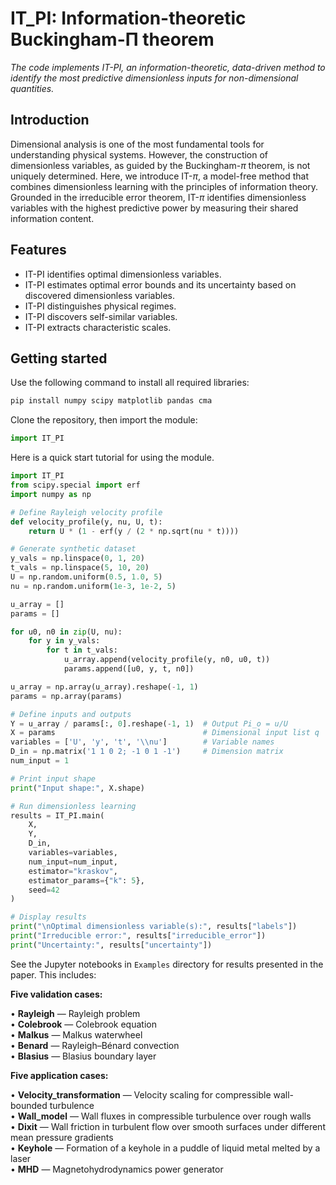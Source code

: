 # IT_PI: Information-theoretic Buckingham-Π theorem
_The code implements IT-PI, an information-theoretic, data-driven method to identify the most predictive dimensionless inputs for non-dimensional quantities._
## Introduction
Dimensional analysis is one of the most fundamental tools for
understanding physical systems. However, the construction of
dimensionless variables, as guided by the Buckingham-$\pi$ theorem, is
not uniquely determined. 
Here, we introduce IT-$\pi$, a model-free
method that combines dimensionless learning with the principles of
information theory. Grounded in the irreducible error theorem,
IT-$\pi$ identifies dimensionless variables with the highest
predictive power by measuring their shared information content.
## Features 
- IT-PI identifies optimal dimensionless variables.
- IT-PI estimates optimal error bounds and its uncertainty based on discovered dimensionless variables.
- IT-PI distinguishes physical regimes.
- IT-PI discovers self-similar variables.
- IT-PI extracts characteristic scales.
## Getting started
Use the following command to install all required libraries:
```sh
pip install numpy scipy matplotlib pandas cma
```

Clone the repository, then import the module:
```python
import IT_PI
```

Here is a quick start tutorial for using the module. 
```python
import IT_PI
from scipy.special import erf
import numpy as np

# Define Rayleigh velocity profile
def velocity_profile(y, nu, U, t):
    return U * (1 - erf(y / (2 * np.sqrt(nu * t))))

# Generate synthetic dataset
y_vals = np.linspace(0, 1, 20)
t_vals = np.linspace(5, 10, 20)
U = np.random.uniform(0.5, 1.0, 5)
nu = np.random.uniform(1e-3, 1e-2, 5)

u_array = []
params = []

for u0, n0 in zip(U, nu):
    for y in y_vals:
        for t in t_vals:
            u_array.append(velocity_profile(y, n0, u0, t))
            params.append([u0, y, t, n0])

u_array = np.array(u_array).reshape(-1, 1)
params = np.array(params)

# Define inputs and outputs
Y = u_array / params[:, 0].reshape(-1, 1)  # Output Pi_o = u/U
X = params                                 # Dimensional input list q
variables = ['U', 'y', 't', '\\nu']        # Variable names
D_in = np.matrix('1 1 0 2; -1 0 1 -1')     # Dimension matrix
num_input = 1

# Print input shape
print("Input shape:", X.shape)

# Run dimensionless learning
results = IT_PI.main(
    X,
    Y,
    D_in,
    variables=variables,
    num_input=num_input,
    estimator="kraskov",
    estimator_params={"k": 5},
    seed=42
)

# Display results
print("\nOptimal dimensionless variable(s):", results["labels"])
print("Irreducible error:", results["irreducible_error"])
print("Uncertainty:", results["uncertainty"])
```

See the Jupyter notebooks in `Examples` directory for results presented in the paper. This includes:

**Five validation cases:**

• **Rayleigh** — Rayleigh problem  
• **Colebrook** — Colebrook equation  
• **Malkus** — Malkus waterwheel  
• **Benard** — Rayleigh–Bénard convection  
• **Blasius** — Blasius boundary layer  


**Five application cases:**

• **Velocity_transformation** — Velocity scaling for compressible wall-bounded turbulence  
• **Wall_model** — Wall fluxes in compressible turbulence over rough walls  
• **Dixit** — Wall friction in turbulent flow over smooth surfaces under different mean pressure gradients  
• **Keyhole** — Formation of a keyhole in a puddle of liquid metal melted by a laser  
• **MHD** — Magnetohydrodynamics power generator 



